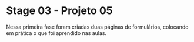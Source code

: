 # Stage 03 - Projeto 05

Nessa primeira fase foram criadas duas páginas de formulários, colocando em prática o que foi aprendido nas aulas.
